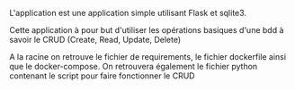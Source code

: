 L'application est une application simple utilisant Flask et sqlite3.

Cette application à pour but d'utiliser les opérations basiques d'une bdd à savoir le CRUD (Create, Read, Update, Delete)

A la racine on retrouve le fichier de requirements, le fichier dockerfile ainsi que le docker-compose. On retrouvera également le fichier python contenant le script pour faire fonctionner le CRUD
